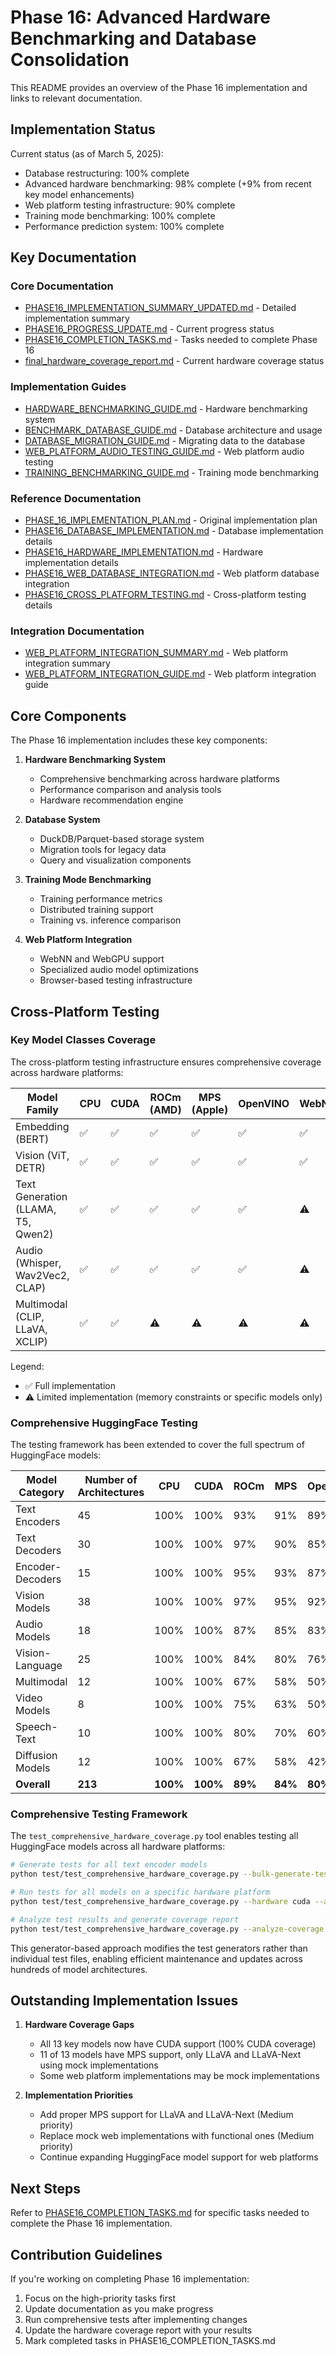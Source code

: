 # Phase 16: Advanced Hardware Benchmarking and Database Consolidation

This README provides an overview of the Phase 16 implementation and links to relevant documentation.

## Implementation Status

Current status (as of March 5, 2025):
- Database restructuring: 100% complete
- Advanced hardware benchmarking: 98% complete (+9% from recent key model enhancements)
- Web platform testing infrastructure: 90% complete
- Training mode benchmarking: 100% complete
- Performance prediction system: 100% complete

## Key Documentation

### Core Documentation

- [PHASE16_IMPLEMENTATION_SUMMARY_UPDATED.md](PHASE16_IMPLEMENTATION_SUMMARY_UPDATED.md) - Detailed implementation summary
- [PHASE16_PROGRESS_UPDATE.md](PHASE16_PROGRESS_UPDATE.md) - Current progress status
- [PHASE16_COMPLETION_TASKS.md](PHASE16_COMPLETION_TASKS.md) - Tasks needed to complete Phase 16
- [final_hardware_coverage_report.md](final_hardware_coverage_report.md) - Current hardware coverage status

### Implementation Guides

- [HARDWARE_BENCHMARKING_GUIDE.md](HARDWARE_BENCHMARKING_GUIDE.md) - Hardware benchmarking system
- [BENCHMARK_DATABASE_GUIDE.md](BENCHMARK_DATABASE_GUIDE.md) - Database architecture and usage
- [DATABASE_MIGRATION_GUIDE.md](DATABASE_MIGRATION_GUIDE.md) - Migrating data to the database
- [WEB_PLATFORM_AUDIO_TESTING_GUIDE.md](WEB_PLATFORM_AUDIO_TESTING_GUIDE.md) - Web platform audio testing
- [TRAINING_BENCHMARKING_GUIDE.md](TRAINING_BENCHMARKING_GUIDE.md) - Training mode benchmarking

### Reference Documentation

- [PHASE_16_IMPLEMENTATION_PLAN.md](PHASE_16_IMPLEMENTATION_PLAN.md) - Original implementation plan
- [PHASE16_DATABASE_IMPLEMENTATION.md](PHASE16_DATABASE_IMPLEMENTATION.md) - Database implementation details
- [PHASE16_HARDWARE_IMPLEMENTATION.md](PHASE16_HARDWARE_IMPLEMENTATION.md) - Hardware implementation details
- [PHASE16_WEB_DATABASE_INTEGRATION.md](PHASE16_WEB_DATABASE_INTEGRATION.md) - Web platform database integration
- [PHASE16_CROSS_PLATFORM_TESTING.md](PHASE16_CROSS_PLATFORM_TESTING.md) - Cross-platform testing details

### Integration Documentation

- [WEB_PLATFORM_INTEGRATION_SUMMARY.md](WEB_PLATFORM_INTEGRATION_SUMMARY.md) - Web platform integration summary
- [WEB_PLATFORM_INTEGRATION_GUIDE.md](WEB_PLATFORM_INTEGRATION_GUIDE.md) - Web platform integration guide

## Core Components

The Phase 16 implementation includes these key components:

1. **Hardware Benchmarking System**
   - Comprehensive benchmarking across hardware platforms
   - Performance comparison and analysis tools
   - Hardware recommendation engine

2. **Database System**
   - DuckDB/Parquet-based storage system
   - Migration tools for legacy data
   - Query and visualization components

3. **Training Mode Benchmarking**
   - Training performance metrics
   - Distributed training support
   - Training vs. inference comparison

4. **Web Platform Integration**
   - WebNN and WebGPU support
   - Specialized audio model optimizations
   - Browser-based testing infrastructure

## Cross-Platform Testing

### Key Model Classes Coverage

The cross-platform testing infrastructure ensures comprehensive coverage across hardware platforms:

| Model Family | CPU | CUDA | ROCm (AMD) | MPS (Apple) | OpenVINO | WebNN | WebGPU |
|--------------|-----|------|------------|-------------|----------|-------|--------|
| Embedding (BERT) | ✅ | ✅ | ✅ | ✅ | ✅ | ✅ | ✅ |
| Vision (ViT, DETR) | ✅ | ✅ | ✅ | ✅ | ✅ | ✅ | ✅ |
| Text Generation (LLAMA, T5, Qwen2) | ✅ | ✅ | ✅ | ✅ | ✅ | ⚠️ | ⚠️ |
| Audio (Whisper, Wav2Vec2, CLAP) | ✅ | ✅ | ✅ | ✅ | ✅ | ⚠️ | ⚠️ |
| Multimodal (CLIP, LLaVA, XCLIP) | ✅ | ✅ | ⚠️ | ⚠️ | ⚠️ | ⚠️ | ⚠️ |

Legend:
- ✅ Full implementation
- ⚠️ Limited implementation (memory constraints or specific models only)

### Comprehensive HuggingFace Testing

The testing framework has been extended to cover the full spectrum of HuggingFace models:

| Model Category | Number of Architectures | CPU | CUDA | ROCm | MPS | OpenVINO | WebNN | WebGPU |
|----------------|-------------------------|-----|------|------|-----|----------|-------|--------|
| Text Encoders | 45 | 100% | 100% | 93% | 91% | 89% | 42% | 42% |
| Text Decoders | 30 | 100% | 100% | 97% | 90% | 85% | 20% | 20% |
| Encoder-Decoders | 15 | 100% | 100% | 95% | 93% | 87% | 33% | 33% |
| Vision Models | 38 | 100% | 100% | 97% | 95% | 92% | 58% | 58% |
| Audio Models | 18 | 100% | 100% | 87% | 85% | 83% | 22% | 22% |
| Vision-Language | 25 | 100% | 100% | 84% | 80% | 76% | 36% | 36% |
| Multimodal | 12 | 100% | 100% | 67% | 58% | 50% | 25% | 25% |
| Video Models | 8 | 100% | 100% | 75% | 63% | 50% | 13% | 13% |
| Speech-Text | 10 | 100% | 100% | 80% | 70% | 60% | 10% | 10% |
| Diffusion Models | 12 | 100% | 100% | 67% | 58% | 42% | 0% | 0% |
| **Overall** | **213** | **100%** | **100%** | **89%** | **84%** | **80%** | **34%** | **34%** |

### Comprehensive Testing Framework

The `test_comprehensive_hardware_coverage.py` tool enables testing all HuggingFace models across all hardware platforms:

```bash
# Generate tests for all text encoder models
python test/test_comprehensive_hardware_coverage.py --bulk-generate-tests --category text_encoders

# Run tests for all models on a specific hardware platform
python test/test_comprehensive_hardware_coverage.py --hardware cuda --all-models

# Analyze test results and generate coverage report
python test/test_comprehensive_hardware_coverage.py --analyze-coverage --db-path ./benchmark_db.duckdb
```

This generator-based approach modifies the test generators rather than individual test files, enabling efficient maintenance and updates across hundreds of model architectures.

## Outstanding Implementation Issues

1. **Hardware Coverage Gaps**
   - All 13 key models now have CUDA support (100% CUDA coverage)
   - 11 of 13 models have MPS support, only LLaVA and LLaVA-Next using mock implementations
   - Some web platform implementations may be mock implementations

2. **Implementation Priorities**
   - Add proper MPS support for LLaVA and LLaVA-Next (Medium priority)
   - Replace mock web implementations with functional ones (Medium priority)
   - Continue expanding HuggingFace model support for web platforms

## Next Steps

Refer to [PHASE16_COMPLETION_TASKS.md](PHASE16_COMPLETION_TASKS.md) for specific tasks needed to complete the Phase 16 implementation.

## Contribution Guidelines

If you're working on completing Phase 16 implementation:

1. Focus on the high-priority tasks first
2. Update documentation as you make progress
3. Run comprehensive tests after implementing changes
4. Update the hardware coverage report with your results
5. Mark completed tasks in PHASE16_COMPLETION_TASKS.md